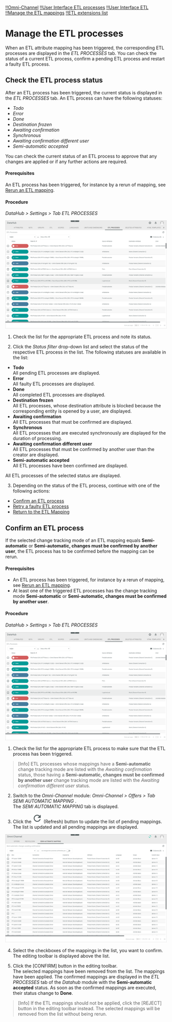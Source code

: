 [!!Omni-Channel](../../Channels/Overview/01_General.md)
[!!User Interface ETL processes](../UserInterface/02h_ETLProcesses.md)
[!!User Interface ETL](../UserInterface/02d_ETL.md)
[!!Manage the ETL mappings](./01_ManageETLMappings.md)
[!!ETL extensions list](../UserInterface/03_ETLExtensions.md)


# Manage the ETL processes

When an ETL attribute mapping has been triggered, the corresponding ETL processes are displayed in the *ETL PROCESSES* tab.
You can check the status of a current ETL process, confirm a pending ETL process and restart a faulty ETL process.  


## Check the ETL process status

After an ETL process has been triggered, the current status is displayed in the *ETL PROCESSES* tab.
An ETL process can have the following statuses:
- *Todo*
- *Error*
- *Done*
- *Destination frozen*
- *Awaiting confirmation*
- *Synchronous*
- *Awaiting confirmation different user*
- *Semi-automatic accepted*   

You can check the current status of an ETL process to approve that any changes are applied or if any further actions are required.  

#### Prerequisites

An ETL process has been triggered, for instance by a rerun of mapping, see [Rerun an ETL mapping](./01_ManageETLMappings.md#rerun-an-etl-mapping).

#### Procedure

*DataHub > Settings > Tab ETL PROCESSES*

![ETL processes](../../Assets/Screenshots/DataHub/Settings/ETLProcesses/ETLProcesses.png "[ETL processes]")

1. Check the list for the appropriate ETL process and note its status.

2. Click the *Status filter* drop-down list and select the status of the respective ETL process in the list. The following statuses are available in the list:
  - **Todo**   
    All pending ETL processes are displayed.
  - **Error**  
    All faulty ETL processes are displayed.
  - **Done**   
    All completed ETL processes are displayed.
  - **Destination frozen**   
    All ETL processes, whose destination attribute is blocked because the corresponding entity is opened by a user, are displayed.
  - **Awaiting confirmation**   
    All ETL processes that must be confirmed are displayed.
  - **Synchronous**   
    All ETL processes that are executed synchronously are displayed for the duration of processing.
  - **Awaiting confirmation different user**   
    All ETL processes that must be confirmed by another user than the creator are displayed.
  - **Semi-automatic accepted**   
    All ETL processes have been confirmed are displayed.   

  All ETL processes of the selected status are displayed.


3. Depending on the status of the ETL process, continue with one of the following actions:
  - [Confirm an ETL process](#confirm-an-etl-process)
  - [Retry a faulty ETL process](#retry-a-faulty-etl-process)
  - [Return to the ETL Mapping](./01_ManageETLMappings.md)



## Confirm an ETL process

If the selected change tracking mode of an ETL mapping equals **Semi-automatic** or **Semi-automatic, changes must be confirmed by another user**, the ETL process has to be confirmed before the mapping can be rerun.

#### Prerequisites

- An ETL process has been triggered, for instance by a rerun of mapping, see [Rerun an ETL mapping](./01_ManageETLMappings.md#rerun-an-etl-mapping).
- At least one of the triggered ETL processes has the change tracking mode **Semi-automatic** or **Semi-automatic, changes must be confirmed by another user**.

#### Procedure

*DataHub > Settings > Tab ETL PROCESSES*

![ETL processes](../../Assets/Screenshots/DataHub/Settings/ETLProcesses/ETLProcesses.png "[ETL processes]")

1. Check the list for the appropriate ETL process to make sure that the ETL process has been triggered.

  > [Info] ETL processes whose mappings have a **Semi-automatic** change tracking mode are listed with the *Awaiting confirmation* status, those having a **Semi-automatic, changes must be confirmed by another user** change tracking mode are listed with the *Awaiting confirmation different user* status.

2. Switch to the *Omni-Channel* module: *Omni-Channel > Offers > Tab SEMI AUTOMATIC MAPPING* .      
  The *SEMI AUTOMATIC MAPPING* tab is displayed.

3. Click the ![Refresh](../../Assets/Icons/Refresh01.png "[Refresh]") (Refresh) button to update the list of pending mappings.   
  The list is updated and all pending mappings are displayed.

  ![Semi-automatic mapping](../../Assets/Screenshots/Channels/Offers/SemiAutomaticMapping/SemiAutomaticMapping.png "[Semi-automatic mapping]")

4. Select the checkboxes of the mappings in the list, you want to confirm.   
  The editing toolbar is displayed above the list.

5. Click the [CONFIRM] button in the editing toolbar.   
  The selected mappings have been removed from the list. The mappings have been applied. The confirmed mappings are displayed in the *ETL PROCESSES* tab of the *Datahub* module with the **Semi-automatic accepted** status. As soon as the confirmed mappings are executed, their status change to **Done**.

  > [Info] If the ETL mappings should not be applied, click the [REJECT] button in the editing toolbar instead. The selected mappings will be removed from the list without being rerun.
